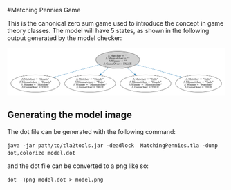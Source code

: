 #Matching Pennies Game

This is the canonical zero sum game used to introduce the concept in game theory classes. The model will have 5 states, as shown in the following output generated by the model checker: 


![model](model.png)

## Generating the model image

The dot file can be generated with the following command:

`java -jar path/to/tla2tools.jar -deadlock  MatchingPennies.tla -dump dot,colorize model.dot`

and the dot file can be converted to a png like so:

`dot -Tpng model.dot > model.png`
